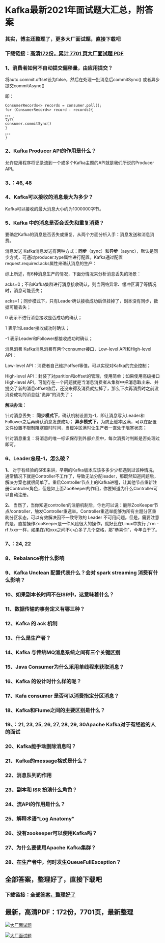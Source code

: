 # Kafka最新2021年面试题大汇总，附答案

### 其实，博主还整理了，更多大厂面试题，直接下载吧

### 下载链接：[高清172份，累计 7701 页大厂面试题  PDF](https://github.com/souyunku/DevBooks/blob/master/docs/index.md)



### 1、消费者如何不自动提交偏移量，由应用提交？

将auto.commit.offset设为false，然后在处理一批消息后commitSync() 或者异步提交commitAsync()

即：

```
ConsumerRecords<> records = consumer.poll();
for (ConsumerRecord<> record : records){
。。。
tyr{
consumer.commitSync()
}
。。。
}
```


### 2、Kafka Producer API的作用是什么？

允许应用程序将记录流到一个或多个Kafka主题的API就是我们所说的Producer API。


### 3、：46, 48

### 4、Kafka可以接收的消息最大为多少？

Kafka可以接收的最大消息大小约为1000000字节。


### 5、Kafka 中的消息是否会丢失和重复消费？

要确定Kafka的消息是否丢失或重复，从两个方面分析入手：消息发送和消息消费。

消息发送 Kafka消息发送有两种方式：**同步**（sync）和**异步**（async），默认是同步方式，可通过producer.type属性进行配置。Kafka通过配置request.required.acks属性来确认消息的生产：

综上所述，有6种消息生产的情况，下面分情况来分析消息丢失的场景：

acks=0；不和Kafka集群进行消息接收确认，则当网络异常、缓冲区满了等情况时，消息可能丢失；

acks=1；同步模式下，只有Leader确认接收成功后但挂掉了，副本没有同步，数据可能丢失；

0 表示不进行消息接收是否成功的确认；

1 表示当Leader接收成功时确认；

-1 表示Leader和Follower都接收成功时确认；

消息消费 Kafka消息消费有两个consumer接口，Low-level API和High-level API：

Low-level API：消费者自己维护offset等值，可以实现对Kafka的完全控制；

High-level API：封装了对parition和offset的管理，使用简单；如果使用高级接口High-level API，可能存在一个问题就是当消息消费者从集群中把消息取出来、并提交了新的消息offset值后，还没来得及消费就挂掉了，那么下次再消费时之前没消费成功的消息就“诡异”的消失了；

**解决办法：**

针对消息丢失： **同步模式下**，确认机制设置为-1，即让消息写入Leader和Follower之后再确认消息发送成功； **异步模式下**，为防止缓冲区满，可以在配置文件设置不限制阻塞超时时间，当缓冲区满时让生产者一直处于阻塞状态；

针对消息重复：将消息的唯一标识保存到外部介质中，每次消费时判断是否处理过即可。


### 6、Leader总是-1，怎么破？

**1、** 对于有经验的SRE来讲，早期的Kafka版本应该多多少少都遇到过该种情况，通常情况下就是Controller不工作了，导致无法分配leader，那既然知道问题后，解决方案也就很简单了。重启Controller节点上的Kafka进程，让其他节点重新注册Controller角色，但是如上面ZooKeeper的作用，你要知道为什么Controller可以自动注册。

**2、** 当然了，当你知道controller的注册机制后，你也可以说：删除ZooKeeper节点/controller，触发Controller重选举。Controller重选举能够为所有主题分区重刷分区状态，可以有效解决因不一致导致的 Leader 不可用问题。但是，需要注意的是，直接操作ZooKeeper是一件风险很大的操作，就好比在Linux中执行了rm -rf /xxx一样，如果在/和xxx之间不小心多了几个空格，那”恭喜你”，今年白干了。


### 7、：24, 22


### 8、Rebalance有什么影响
### 9、Kafka Unclean 配置代表什么？会对 spark streaming 消费有什么影响？
### 10、如果副本长时间不在ISR中，这意味着什么？
### 11、数据传输的事务定义有哪三种？
### 12、Kafka 的 ack 机制
### 13、什么是生产者？
### 14、Kafka 与传统MQ消息系统之间有三个关键区别
### 15、Java Consumer为什么采用单线程来获取消息？
### 16、Kafka 的设计时什么样的呢？
### 17、Kafa consumer 是否可以消费指定分区消息？
### 18、Kafka和Flume之间的主要区别是什么？
### 19、：21, 23, 25, 26, 27, 28, 29, 30Apache Kafka对于有经验的人的面试
### 20、Kafka能手动删除消息吗？
### 21、Kafka的message格式是什么？
### 22、消息队列的作用
### 23、副本和 ISR 扮演什么角色？
### 24、流API的作用是什么？
### 25、解释术语“Log Anatomy”
### 26、没有zookeeper可以使用Kafka吗？
### 27、为什么要使用Apache Kafka集群？
### 28、在生产者中，何时发生QueueFullException？




## 全部答案，整理好了，直接下载吧

### 下载链接：[全部答案，整理好了](https://www.souyunku.com/wp-content/uploads/weixin/githup-weixin-2.png)




## 最新，高清PDF：172份，7701页，最新整理

[![大厂面试题](https://www.souyunku.com/wp-content/uploads/weixin/mst.png "架构师专栏")](https://www.souyunku.com/wp-content/uploads/weixin/githup-weixin.png "架构师专栏")

[![大厂面试题](https://www.souyunku.com/wp-content/uploads/weixin/githup-weixin.png "架构师专栏")](https://www.souyunku.com/wp-content/uploads/weixin/githup-weixin.png "架构师专栏")
